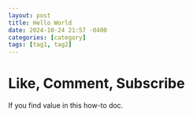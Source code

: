 ```yaml
---
layout: post
title: Hello World
date: 2024-10-24 21:57 -0400
categories: [category]
tags: [tag1, tag2]
---
```


# Like, Comment, Subscribe
If you find value in this how-to doc.
